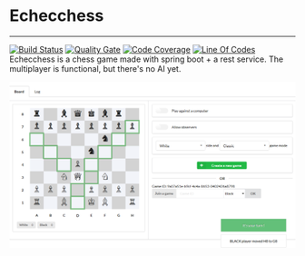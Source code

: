 # Echecchess
- - -
[![Build Status](https://travis-ci.org/Doi9t/echechess.svg?branch=master)](https://travis-ci.org/Doi9t/echechess)
[![Quality Gate](https://sonarcloud.io/api/badges/gate?key=ca.watier:echechess)](https://sonarqube.com/dashboard/index/ca.watier:echechess)
[![Code Coverage](https://sonarcloud.io/api/badges/measure?key=ca.watier:echechess&metric=coverage)](https://sonarqube.com/dashboard/index/ca.watier:echechess)
[![Line Of Codes](https://sonarcloud.io/api/badges/measure?key=ca.watier:echechess&metric=ncloc)](https://sonarqube.com/dashboard/index/ca.watier:echechess)
<br>
Echecchess is a chess game made with spring boot + a rest service. The multiplayer is functional, but there's no AI yet.

![game preview](readme-img/preview.png)